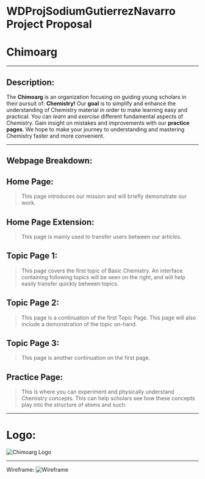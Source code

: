 # WDProjSodiumGutierrezNavarro Project Proposal

# __Chimoarg__
******
## Description:
The __Chimoarg__ is an organization focusing on guiding young scholars in their pursuit of: __Chemistry!__ Our __goal__ is to simplify and enhance the understanding of Chemistry material in order to make learning easy and practical. You can _learn_ and _exercise_ different fundamental aspects of Chemistry. Gain insight on mistakes and improvements with our __practice pages__. We hope to make your journey to understanding and mastering Chemistry faster and more convenient.
******
## Webpage Breakdown:

## Home Page:
> This page introduces our mission and will briefly demonstrate our work. 

## Home Page Extension:
> This page is mainly used to transfer users between our articles.

## Topic Page 1:
> This page covers the first topic of Basic Chemistry. An interface containing following topics will be seen on the right, and will help easily transfer quickly between topics.

## Topic Page 2:
> This page is a continuation of the first Topic Page. This page will also include a demonstration of the topic on-hand.

## Topic Page 3:
> This page is another continuation on the first page.

## Practice Page:
> This is where you can experiment and physically understand Chemistry concepts. This can help scholars see how these concepts play into the structure of atoms and such.

******
# Logo:
![Chimoarg Logo](https://github.com/Sebastian-Hugo-Gutierrez/WDProjSodiumGutierrezNavarro/blob/main/gifs/chimoarg.ico)

******
Wireframe:
![Wireframe](https://www.canva.com/design/DAG3KZoMgI0/JjcPcnkZ7nAGfZaV4Uegng/edit)
